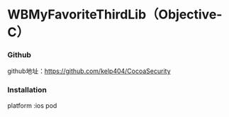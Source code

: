 # WBMyFavoriteThirdLib（Objective-C）
### Github
github地址：https://github.com/kelp404/CocoaSecurity

### Installation
platform :ios
pod
